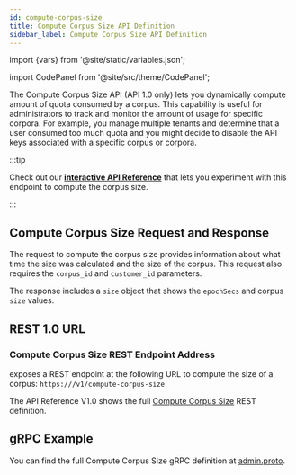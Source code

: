 ```yaml
---
id: compute-corpus-size
title: Compute Corpus Size API Definition
sidebar_label: Compute Corpus Size API Definition
---
```


import {vars} from '@site/static/variables.json';

import CodePanel from '@site/src/theme/CodePanel';


The Compute Corpus Size API (API 1.0 only) lets you dynamically compute amount of quota consumed
by a corpus. This capability is useful for administrators to track and monitor
the amount of usage for specific corpora. For example, you manage multiple
tenants and determine that a user consumed too much quota and you might decide
to disable the API keys associated with a specific corpus or corpora.

:::tip

Check out our [**interactive API Reference**](/docs/1.0/rest-api/compute-corpus-size) that lets you experiment with this
endpoint to compute the corpus size.

:::

## Compute Corpus Size Request and Response

The request to compute the corpus size provides information about what time
the size was calculated and the size of the corpus. This request also requires
the `corpus_id` and `customer_id` parameters.

The response includes a `size` object that shows the `epochSecs` and corpus `size`
values.

## REST 1.0 URL

### Compute Corpus Size REST Endpoint Address

<Config v="names.product"/> exposes a REST endpoint at the following URL
to compute the size of a corpus:
<code>https://<Config v="domains.rest.admin"/>/v1/compute-corpus-size</code>

The API Reference V1.0 shows the full [Compute Corpus Size](/docs/1.0/rest-api/compute-corpus-size) REST definition.

## gRPC Example

You can find the full Compute Corpus Size gRPC definition at [admin.proto](https://github.com/vectara/protos/blob/main/admin.proto).
